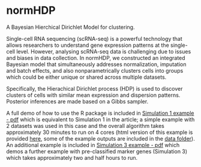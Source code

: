 # normHDP
A Bayesian Hierchical Dirichlet Model for clustering.

Single-cell RNA sequencing (scRNA-seq) is a powerful technology that allows researchers to understand gene expression patterns at the single-cell level. However, analysing
scRNA-seq data is challenging due to issues and biases in data collection. In normHDP, we constructed an integrated Bayesian model that simultaneously addresses normalization,
imputation and batch effects, and also nonparametrically clusters cells into groups which could be either unique or shared across multiple datasets.

Specifically, the Hierachical Dirichlet process (HDP) is used to discover clusters of cells with similar mean expression and dispersion patterns. Posterior inferences are made based on a Gibbs sampler.

A full demo of how to use the R package is included in [Simulation 1 example - pdf](https://github.com/jinluliu550/normHDP/blob/master/man/github_case1.pdf) which is equivalent to Simulation 1 in the article; a simple example with 2 datasets was used in this case and the overall algorithm takes approximately 30 minutes to run on 4 cores (html version of this example is provided [here](https://github.com/jinluliu550/normHDP/blob/master/man/github_case1.html), some of the example outputs are included in the [data folder](https://github.com/jinluliu550/normHDP/blob/master/data)). An additional example is included in [Simulation 3 example - pdf](https://github.com/jinluliu550/normHDP/blob/master/man/github_case3.pdf) which demos a further example with pre-classified marker
genes (Simulation 3) which takes approximately two and half hours to run.

